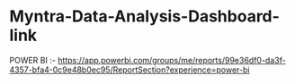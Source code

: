# Myntra-Data-Analysis-Dashboard-link

POWER BI :- https://app.powerbi.com/groups/me/reports/99e36df0-da3f-4357-bfa4-0c9e48b0ec95/ReportSection?experience=power-bi

